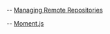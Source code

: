 -- [Managing Remote Repositories](https://docs.github.com/en/get-started/getting-started-with-git/managing-remote-repositories)

-- [Moment.js](https://momentjs.com/)